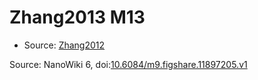 <a name="material" />

# Zhang2013 M13
<script type="application/ld+json">
  {
    "@context": "https://schema.org/",
    "@type": "ChemicalSubstance",
    "@id": "https://egonw.github.io/nanowiki/nanowiki318.html#material",
    "http://purl.org/dc/terms/conformsTo":
      {
        "@type": "CreativeWork",
        "@id": "https://bioschemas.org/profiles/ChemicalSubstance/0.4-RELEASE/"
      },
    "identfier": "318",
    "name": "Zhang2013 M13",
    "url": "https://egonw.github.io/nanowiki/nanowiki318.html#material",
    "sameAs": "http://127.0.0.1/mediawiki/index.php/Special:URIResolver/Zhang2013_M13"
  }
</script>


* Source: [Zhang2012](Zhang2012.md)


Source: NanoWiki 6, doi:[10.6084/m9.figshare.11897205.v1](https://doi.org/10.6084/m9.figshare.11897205.v1)
